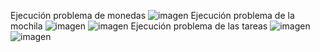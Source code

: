 Ejecución problema de monedas
![imagen](https://github.com/SebastianZamalloa/ADA_20210683/assets/104155286/b8f40e2d-7dd1-45d6-bc39-12b8565c57bf)
Ejecución problema de la mochila
![imagen](https://github.com/SebastianZamalloa/ADA_20210683/assets/104155286/980199ab-e3be-4b58-b560-60054630b2e3)
![imagen](https://github.com/SebastianZamalloa/ADA_20210683/assets/104155286/deab6ad3-a3db-4291-ba47-078454330b3a)
Ejecución problema de las tareas
![imagen](https://github.com/SebastianZamalloa/ADA_20210683/assets/104155286/0369ffdd-3fb8-48bb-a2b7-abad6319bc33)
![imagen](https://github.com/SebastianZamalloa/ADA_20210683/assets/104155286/89272736-88b2-40b5-81d2-50d4ec45da4c)
